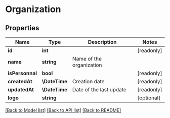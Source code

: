 # Organization

## Properties
Name | Type | Description | Notes
------------ | ------------- | ------------- | -------------
**id** | **int** |  | [readonly] 
**name** | **string** | Name of the organization | 
**isPersonnal** | **bool** |  | [readonly] 
**createdAt** | **\DateTime** | Creation date | [readonly] 
**updatedAt** | **\DateTime** | Date of the last update | [readonly] 
**logo** | **string** |  | [optional] 

[[Back to Model list]](../README.md#documentation-for-models) [[Back to API list]](../README.md#documentation-for-api-endpoints) [[Back to README]](../README.md)


